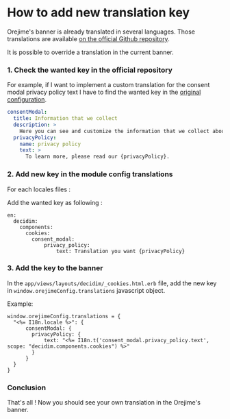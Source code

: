 # How to add new translation key

Orejime's banner is already translated in several languages. Those translations are available [on the official Github repository](https://github.com/empreinte-digitale/orejime/tree/master/src/translations).

It is possible to override a translation in the current banner. 

### 1. Check the wanted key in the official repository

For example, if I want to implement a custom translation for the consent modal privacy policy text I have to find the wanted key in the [original configuration](https://github.com/empreinte-digitale/orejime/blob/master/src/translations/en.yml).

```yaml
consentModal:
  title: Information that we collect
  description: >
    Here you can see and customize the information that we collect about you.
  privacyPolicy:
    name: privacy policy
    text: >
      To learn more, please read our {privacyPolicy}.
```

### 2. Add new key in the module config translations

For each locales files : 

Add the wanted key as following : 

```
en:
  decidim:
    components:
      cookies:
        consent_modal:
            privacy_policy:
                text: Translation you want {privacyPolicy}
```

### 3. Add the key to the banner

In the `app/views/layouts/decidim/_cookies.html.erb` file, add the new key in `window.orejimeConfig.translations` javascript object.

Example: 

```
window.orejimeConfig.translations = {
  "<%= I18n.locale %>": {
      consentModal: {
        privacyPolicy: {
            text: "<%= I18n.t('consent_modal.privacy_policy.text', scope: "decidim.components.cookies") %>"
        }
      }
  }
}
```

### Conclusion

That's all ! Now you should see your own translation in the Orejime's banner.
